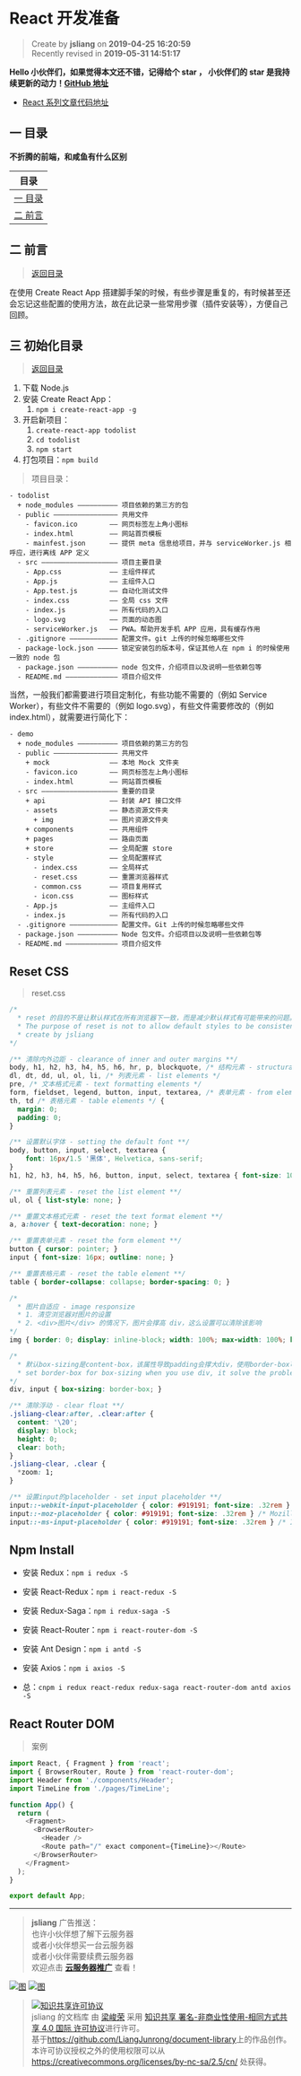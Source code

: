 React 开发准备
===

> Create by **jsliang** on **2019-04-25 16:20:59**  
> Recently revised in **2019-05-31 14:51:17**

**Hello 小伙伴们，如果觉得本文还不错，记得给个 **star** ， 小伙伴们的 **star** 是我持续更新的动力！[GitHub 地址](https://github.com/LiangJunrong/document-library)**

* [React 系列文章代码地址](https://github.com/LiangJunrong/React)

## <a name="chapter-one" id="chapter-one">一 目录</a>

**不折腾的前端，和咸鱼有什么区别**

| 目录 |
| --- | 
| [一 目录](#chapter-one) | 
| <a name="catalog-chapter-two" id="catalog-chapter-two"></a>[二 前言](#chapter-two) |

## <a name="chapter-two" id="chapter-two">二 前言</a>

> [返回目录](#chapter-one)

在使用 Create React App 搭建脚手架的时候，有些步骤是重复的，有时候甚至还会忘记这些配置的使用方法，故在此记录一些常用步骤（插件安装等），方便自己回顾。

## <a name="chapter-three" id="chapter-three">三 初始化目录</a>

> [返回目录](#chapter-one)

1. 下载 Node.js
2. 安装 Create React App：
   1. `npm i create-react-app -g`
3. 开启新项目：
   1. `create-react-app todolist`
   2. `cd todolist`
   3. `npm start`
4. 打包项目：`npm build`

> 项目目录：

```
- todolist
  + node_modules —————————— 项目依赖的第三方的包
  - public ———————————————— 共用文件
    - favicon.ico        —— 网页标签左上角小图标
    - index.html         —— 网站首页模板
    - mainfest.json      —— 提供 meta 信息给项目，并与 serviceWorker.js 相呼应，进行离线 APP 定义
  - src ——————————————————— 项目主要目录
    - App.css            —— 主组件样式
    - App.js             —— 主组件入口
    - App.test.js        —— 自动化测试文件
    - index.css          —— 全局 css 文件
    - index.js           —— 所有代码的入口
    - logo.svg           —— 页面的动态图
    - serviceWorker.js   —— PWA。帮助开发手机 APP 应用，具有缓存作用
  - .gitignore ———————————— 配置文件。git 上传的时候忽略哪些文件
  - package-lock.json ————— 锁定安装包的版本号，保证其他人在 npm i 的时候使用一致的 node 包
  - package.json —————————— node 包文件，介绍项目以及说明一些依赖包等
  - README.md ————————————— 项目介绍文件
```

当然，一般我们都需要进行项目定制化，有些功能不需要的（例如 Service Worker），有些文件不需要的（例如 logo.svg），有些文件需要修改的（例如 index.html），就需要进行简化下：


```
- demo
  + node_modules —————————— 项目依赖的第三方的包
  - public ———————————————— 共用文件
    + mock               —— 本地 Mock 文件夹
    - favicon.ico        —— 网页标签左上角小图标
    - index.html         —— 网站首页模板
  - src ——————————————————— 重要的目录
    + api                —— 封装 API 接口文件
    - assets             —— 静态资源文件夹
      + img              —— 图片资源文件夹
    + components         —— 共用组件
    + pages              —— 路由页面
    + store              —— 全局配置 store
    - style              —— 全局配置样式
      - index.css        —— 全局样式
      - reset.css        —— 重置浏览器样式
      - common.css       —— 项目复用样式
      - icon.css         —— 图标样式
    - App.js             —— 主组件入口
    - index.js           —— 所有代码的入口
  - .gitignore ———————————— 配置文件。Git 上传的时候忽略哪些文件
  - package.json —————————— Node 包文件。介绍项目以及说明一些依赖包等
  - README.md ————————————— 项目介绍文件
```

## Reset CSS

> reset.css

```css
/* 
  * reset 的目的不是让默认样式在所有浏览器下一致，而是减少默认样式有可能带来的问题。
  * The purpose of reset is not to allow default styles to be consistent across all browsers, but to reduce the potential problems of default styles.
  * create by jsliang
*/

/** 清除内外边距 - clearance of inner and outer margins **/
body, h1, h2, h3, h4, h5, h6, hr, p, blockquote, /* 结构元素 - structural elements */
dl, dt, dd, ul, ol, li, /* 列表元素 - list elements */
pre, /* 文本格式元素 - text formatting elements */
form, fieldset, legend, button, input, textarea, /* 表单元素 - from elements */
th, td /* 表格元素 - table elements */ {
  margin: 0;
  padding: 0;
}

/** 设置默认字体 - setting the default font **/
body, button, input, select, textarea {
    font: 16px/1.5 '黑体', Helvetica, sans-serif;
}
h1, h2, h3, h4, h5, h6, button, input, select, textarea { font-size: 100%; }

/** 重置列表元素 - reset the list element **/
ul, ol { list-style: none; }

/** 重置文本格式元素 - reset the text format element **/
a, a:hover { text-decoration: none; }

/** 重置表单元素 - reset the form element **/
button { cursor: pointer; }
input { font-size: 16px; outline: none; }

/** 重置表格元素 - reset the table element **/
table { border-collapse: collapse; border-spacing: 0; }

/*
  * 图片自适应 - image responsize 
  * 1. 清空浏览器对图片的设置
  * 2. <div>图片</div> 的情况下，图片会撑高 div，这么设置可以清除该影响
*/
img { border: 0; display: inline-block; width: 100%; max-width: 100%; height: auto; vertical-align: middle; }

/* 
  * 默认box-sizing是content-box，该属性导致padding会撑大div，使用border-box可以解决该问题
  * set border-box for box-sizing when you use div, it solve the problem when you add padding and don't want to make the div width bigger
*/
div, input { box-sizing: border-box; }

/** 清除浮动 - clear float **/
.jsliang-clear:after, .clear:after {
  content: '\20';
  display: block;
  height: 0;
  clear: both;
}
.jsliang-clear, .clear {
  *zoom: 1;
}

/** 设置input的placeholder - set input placeholder **/
input::-webkit-input-placeholder { color: #919191; font-size: .32rem } /* Webkit browsers */
input::-moz-placeholder { color: #919191; font-size: .32rem } /* Mozilla Firefox */
input::-ms-input-placeholder { color: #919191; font-size: .32rem } /* Internet Explorer */
```

## Npm Install

* 安装 Redux：`npm i redux -S`
* 安装 React-Redux：`npm i react-redux -S`
* 安装 Redux-Saga：`npm i redux-saga -S`
* 安装 React-Router：`npm i react-router-dom -S`
* 安装 Ant Design：`npm i antd -S`
* 安装 Axios：`npm i axios -S`

* 总：`cnpm i redux react-redux redux-saga react-router-dom antd axios -S`

## React Router DOM

> 案例

```js
import React, { Fragment } from 'react';
import { BrowserRouter, Route } from 'react-router-dom';
import Header from './components/Header';
import TimeLine from './pages/TimeLine';

function App() {
  return (
    <Fragment>
      <BrowserRouter>
        <Header />
        <Route path="/" exact component={TimeLine}></Route>
      </BrowserRouter>
    </Fragment>
  );
}

export default App;
```

---

> **jsliang** 广告推送：  
> 也许小伙伴想了解下云服务器  
> 或者小伙伴想买一台云服务器  
> 或者小伙伴需要续费云服务器  
> 欢迎点击 **[云服务器推广](https://github.com/LiangJunrong/document-library/blob/master/other-library/Monologue/%E7%A8%B3%E9%A3%9F%E8%89%B0%E9%9A%BE.md)** 查看！

[![图](../../public-repertory/img/z-small-seek-ali-3.jpg)](https://promotion.aliyun.com/ntms/act/qwbk.html?userCode=w7hismrh)
[![图](../../public-repertory/img/z-small-seek-tencent-2.jpg)](https://cloud.tencent.com/redirect.php?redirect=1014&cps_key=49f647c99fce1a9f0b4e1eeb1be484c9&from=console)

> <a rel="license" href="http://creativecommons.org/licenses/by-nc-sa/4.0/"><img alt="知识共享许可协议" style="border-width:0" src="https://i.creativecommons.org/l/by-nc-sa/4.0/88x31.png" /></a><br /><span xmlns:dct="http://purl.org/dc/terms/" property="dct:title">jsliang 的文档库</span> 由 <a xmlns:cc="http://creativecommons.org/ns#" href="https://github.com/LiangJunrong/document-library" property="cc:attributionName" rel="cc:attributionURL">梁峻荣</a> 采用 <a rel="license" href="http://creativecommons.org/licenses/by-nc-sa/4.0/">知识共享 署名-非商业性使用-相同方式共享 4.0 国际 许可协议</a>进行许可。<br />基于<a xmlns:dct="http://purl.org/dc/terms/" href="https://github.com/LiangJunrong/document-library" rel="dct:source">https://github.com/LiangJunrong/document-library</a>上的作品创作。<br />本许可协议授权之外的使用权限可以从 <a xmlns:cc="http://creativecommons.org/ns#" href="https://creativecommons.org/licenses/by-nc-sa/2.5/cn/" rel="cc:morePermissions">https://creativecommons.org/licenses/by-nc-sa/2.5/cn/</a> 处获得。